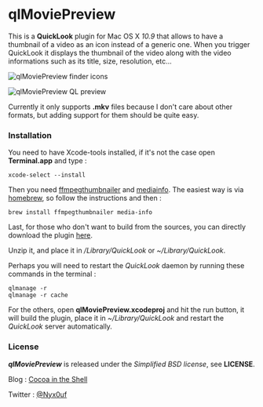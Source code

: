 # qlMoviePreview #

This is a **QuickLook** plugin for Mac OS X *10.9* that allows to have a thumbnail of a video as an icon instead of a generic one. When you trigger QuickLook it displays the thumbnail of the video along with the video informations such as its title, size, resolution, etc...

![qlMoviePreview finder icons](http://static.whine.fr/images/2014/qlmoviepreview1.jpg)

![qlMoviePreview QL preview](http://static.whine.fr/images/2014/qlmoviepreview3.jpg)

Currently it only supports **.mkv** files because I don't care about other formats, but adding support for them should be quite easy.


### Installation ###

You need to have Xcode-tools installed, if it's not the case open **Terminal.app** and type :

	xcode-select --install

Then you need [ffmpegthumbnailer](https://code.google.com/p/ffmpegthumbnailer/ "ffmpegthumbnailer website") and [mediainfo](http://mediaarea.net/en/MediaInfo "mediainfo website"). The easiest way is via [homebrew](http://brew.sh "homebrew website"), so follow the instructions and then :

	brew install ffmpegthumbnailer media-info

Last, for those who don't want to build from the sources, you can directly download the plugin [here](http://repo.whine.fr/qlmoviepreview.qlgenerator-10.9.zip "qlmoviepreview.qlgenerator-10.9.zip").

Unzip it, and place it in */Library/QuickLook* or *~/Library/QuickLook*.

Perhaps you will need to restart the *QuickLook* daemon by running these commands in the terminal :

	qlmanage -r
	qlmanage -r cache

For the others, open **qlMoviePreview.xcodeproj** and hit the run button, it will build the plugin, place it in *~/Library/QuickLook* and restart the *QuickLook* server automatically.


### License ###

***qlMoviePreview*** is released under the *Simplified BSD license*, see **LICENSE**.

Blog : [Cocoa in the Shell](http://www.cocoaintheshell.com "Cocoa in the Shell")

Twitter : [@Nyx0uf](https://twitter.com/Nyx0uf "Nyx0uf on Twitter")
